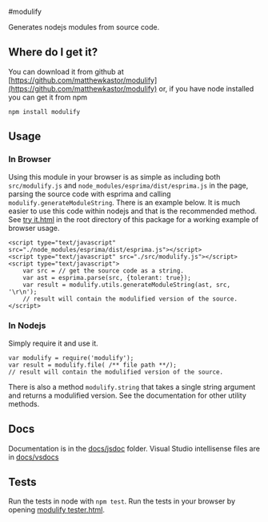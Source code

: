 #modulify

Generates nodejs modules from source code.

## Where do I get it?

You can download it from github at 
[https://github.com/matthewkastor/modulify](https://github.com/matthewkastor/modulify) 
or, if you have node installed you can get it from npm

`npm install modulify`

## Usage

### In Browser

Using this module in your browser is as simple as including both `src/modulify.js`
 and `node_modules/esprima/dist/esprima.js` in the page, parsing the source code with esprima and calling `modulify.generateModuleString`. There is an example below.
 It is much easier to use this code within nodejs and that is the recommended
 method.
See [try it.html](http://matthewkastor.github.io/modulify/try%20it.html) 
in the root directory of this package for a working example of browser usage.

```
<script type="text/javascript" src="./node_modules/esprima/dist/esprima.js"></script>
<script type="text/javascript" src="./src/modulify.js"></script>
<script type="text/javascript">
    var src = // get the source code as a string.
    var ast = esprima.parse(src, {tolerant: true});
    var result = modulify.utils.generateModuleString(ast, src, '\r\n');
    // result will contain the modulified version of the source.
</script>
```

### In Nodejs

Simply require it and use it.

```
var modulify = require('modulify');
var result = modulify.file( /** file path **/);
// result will contain the modulified version of the source.
```

There is also a method `modulify.string` that takes a single string argument and
 returns a modulified version. See the documentation for other utility methods.

## Docs

Documentation is in the [docs/jsdoc](http://matthewkastor.github.io/modulify/docs/jsdoc/symbols/_global_.html) folder.
Visual Studio intellisense files are in [docs/vsdocs](https://github.com/matthewkastor/modulify/blob/gh-pages/docs/vsdoc/OpenLayersAll.js)

## Tests

Run the tests in node with `npm test`. Run the tests in your browser by opening 
[modulify tester.html](http://matthewkastor.github.io/modulify/modulify%20tester.html).